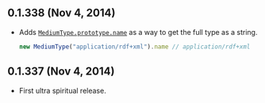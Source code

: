## 0.1.338 (Nov 4, 2014)
- Adds [`MediumType.prototype.name`][] as a way to get the full type as
  a string.

  ```javascript
  new MediumType("application/rdf+xml").name // application/rdf+xml
  ```

[`MediumType.prototype.name`]: https://github.com/moll/js-medium-type/blob/master/doc/API.md#mediumType.name

## 0.1.337 (Nov 4, 2014)
- First ultra spiritual release.
